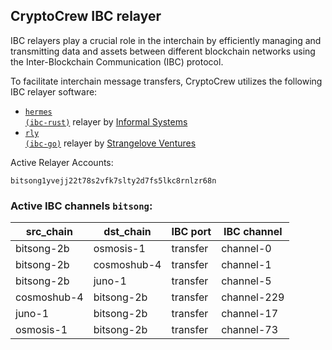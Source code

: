 ## CryptoCrew IBC relayer
IBC relayers play a crucial role in the interchain by efficiently managing and transmitting data and assets between different blockchain networks using the Inter-Blockchain Communication (IBC) protocol.

To facilitate interchain message transfers, CryptoCrew utilizes the following IBC relayer software: 
- <a href="https://github.com/informalsystems/hermes"><code>hermes (ibc-rust)</code></a> relayer by [Informal Systems](https://github.com/informalsystems)
- <a href="https://github.com/cosmos/relayer"><code>rly (ibc-go)</code></a> relayer by [Strangelove Ventures](https://github.com/strangelove-ventures)

Active Relayer Accounts:
```
bitsong1yvejj22t78s2vfk7slty2d7fs5lkc8rnlzr68n
```

### Active IBC channels `bitsong`:
| src_chain | dst_chain | IBC port | IBC channel |
| --------------- | --------------- | ------------ | ------------------- |
| bitsong-2b | osmosis-1 | transfer | channel-0 |
| bitsong-2b | cosmoshub-4 | transfer | channel-1 |
| bitsong-2b | juno-1 | transfer | channel-5 |
| cosmoshub-4 | bitsong-2b | transfer | channel-229 |
| juno-1 | bitsong-2b | transfer | channel-17 |
| osmosis-1 | bitsong-2b | transfer | channel-73 |